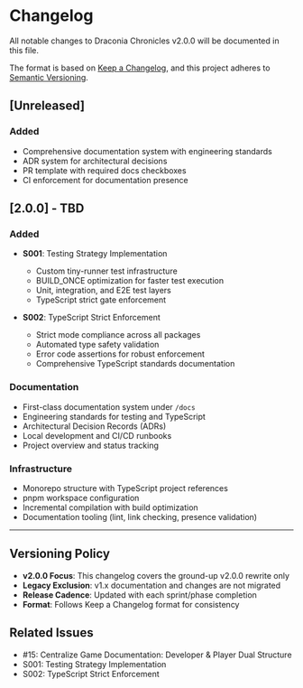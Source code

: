# Changelog

All notable changes to Draconia Chronicles v2.0.0 will be documented in this file.

The format is based on [Keep a Changelog](https://keepachangelog.com/en/1.0.0/),
and this project adheres to [Semantic Versioning](https://semver.org/spec/v2.0.0.html).

## [Unreleased]

### Added
- Comprehensive documentation system with engineering standards
- ADR system for architectural decisions
- PR template with required docs checkboxes
- CI enforcement for documentation presence

## [2.0.0] - TBD

### Added
- **S001**: Testing Strategy Implementation
  - Custom tiny-runner test infrastructure
  - BUILD_ONCE optimization for faster test execution
  - Unit, integration, and E2E test layers
  - TypeScript strict gate enforcement

- **S002**: TypeScript Strict Enforcement
  - Strict mode compliance across all packages
  - Automated type safety validation
  - Error code assertions for robust enforcement
  - Comprehensive TypeScript standards documentation

### Documentation
- First-class documentation system under `/docs`
- Engineering standards for testing and TypeScript
- Architectural Decision Records (ADRs)
- Local development and CI/CD runbooks
- Project overview and status tracking

### Infrastructure
- Monorepo structure with TypeScript project references
- pnpm workspace configuration
- Incremental compilation with build optimization
- Documentation tooling (lint, link checking, presence validation)

---

## Versioning Policy

- **v2.0.0 Focus**: This changelog covers the ground-up v2.0.0 rewrite only
- **Legacy Exclusion**: v1.x documentation and changes are not migrated
- **Release Cadence**: Updated with each sprint/phase completion
- **Format**: Follows Keep a Changelog format for consistency

## Related Issues

- #15: Centralize Game Documentation: Developer & Player Dual Structure
- S001: Testing Strategy Implementation  
- S002: TypeScript Strict Enforcement